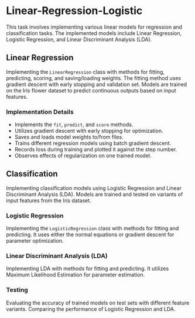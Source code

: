 # Linear-Regression-Logistic

This task involves implementing various linear models for regression and classification tasks. The implemented models include Linear Regression, Logistic Regression, and Linear Discriminant Analysis (LDA).

## Linear Regression

Implementing the `LinearRegression` class with methods for fitting, predicting, scoring, and saving/loading weights. The fitting method uses gradient descent with early stopping and validation set. Models are trained on the Iris flower dataset to predict continuous outputs based on input features.

### Implementation Details

- Implements the `fit`, `predict`, and `score` methods.
- Utilizes gradient descent with early stopping for optimization.
- Saves and loads model weights to/from files.
- Trains different regression models using batch gradient descent.
- Records loss during training and plotted it against the step number.
- Observes effects of regularization on one trained model.

## Classification

Implementing classification models using Logistic Regression and Linear Discriminant Analysis (LDA). Models are trained and tested on variants of input features from the Iris dataset.

### Logistic Regression

Implementing the `LogisticRegression` class with methods for fitting and predicting. It uses either the normal equations or gradient descent for parameter optimization.

### Linear Discriminant Analysis (LDA)

Implementing LDA with methods for fitting and predicting. It utilizes Maximum Likelihood Estimation for parameter estimation.

### Testing

Evaluating the accuracy of trained models on test sets with different feature variants. Comparing the performance of Logistic Regression and LDA.
